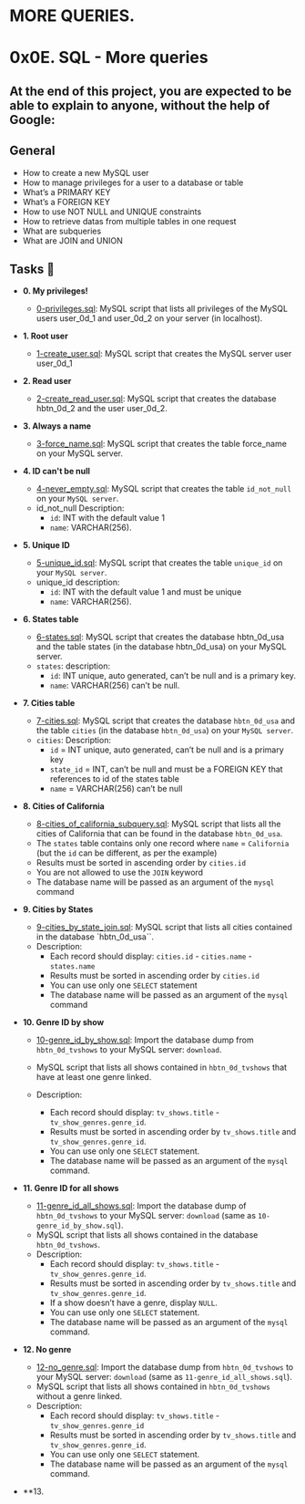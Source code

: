 # MORE QUERIES.

# 0x0E. SQL - More queries

## At the end of this project, you are expected to be able to explain to anyone, without the help of Google:

## General
* How to create a new MySQL user
* How to manage privileges for a user to a database or table
* What’s a PRIMARY KEY
* What’s a FOREIGN KEY
* How to use NOT NULL and UNIQUE constraints
* How to retrieve datas from multiple tables in one request
* What are subqueries
* What are JOIN and UNION

## Tasks :page_with_curl:

* **0. My privileges!**
  * [0-privileges.sql](./0-privileges.sql): MySQL script that lists all privileges of the MySQL users user_0d_1 and user_0d_2 on your server (in localhost).

* **1. Root user**
  * [1-create_user.sql](./1-create_user.sql): MySQL script that creates the MySQL server user user_0d_1
  
* **2. Read user**
  * [2-create_read_user.sql](./2-create_read_user.sql): MySQL script that creates the database hbtn_0d_2 and the user user_0d_2.

* **3. Always a name**
  * [3-force_name.sql](./3-force_name.sql): MySQL script that creates the table force_name on your MySQL server.
  
* **4. ID can't be null**
  * [4-never_empty.sql](./4-never_empty.sql): MySQL script that creates the table `id_not_null` on your `MySQL server`.
  * id_not_null Description:
    * `id`: INT with the default value 1
    * `name`: VARCHAR(256).

* **5. Unique ID**
  * [5-unique_id.sql](./5-unique_id.sql): MySQL script that creates the table `unique_id` on your `MySQL server`.
  * unique_id description:
    * `id`: INT with the default value 1 and must be unique
    * `name`: VARCHAR(256).
  
* **6. States table**
  * [6-states.sql](./6-states.sql): MySQL script that creates the database hbtn_0d_usa and the table states (in the database hbtn_0d_usa) on your MySQL server.
  * `states`: description:
    * `id`:  INT unique, auto generated, can’t be null and is a primary key.
    * `name`: VARCHAR(256) can’t be null.

* **7. Cities table**
  * [7-cities.sql](./7-cities.sql): MySQL script that creates the database `hbtn_0d_usa` and the table `cities` (in the database `hbtn_0d_usa`) on your `MySQL server`.
  * `cities`: Description:
    * `id` = INT unique, auto generated, can’t be null and is a primary key
    * `state_id` = INT, can’t be null and must be a FOREIGN KEY that references to id of the states table
    * `name` = VARCHAR(256) can’t be null

* **8. Cities of California**
  * [8-cities_of_california_subquery.sql](./8-cities_of_california_subquery.sql): MySQL script that lists all the cities of California that can be found in the database `hbtn_0d_usa`.
  * The `states` table contains only one record where `name` = `California` (but the `id` can be different, as per the example)
  * Results must be sorted in ascending order by `cities.id`
  * You are not allowed to use the `JOIN` keyword
  * The database name will be passed as an argument of the `mysql` command

* **9. Cities by States**
  * [9-cities_by_state_join.sql](./9-cities_by_state_join.sql): MySQL script that lists all cities contained in the database `hbtn_0d_usa``.
  * Description:
    * Each record should display: `cities.id` - `cities.name` - `states.name`
    * Results must be sorted in ascending order by `cities.id`
    * You can use only one `SELECT` statement
    * The database name will be passed as an argument of the `mysql` command

* **10. Genre ID by show**
  * [10-genre_id_by_show.sql](./10-genre_id_by_show.sql): Import the database dump from `hbtn_0d_tvshows` to your MySQL server: `download`.

  * MySQL script that lists all shows contained in `hbtn_0d_tvshows` that have at least one genre linked.
  * Description: 
    * Each record should display: `tv_shows.title` - `tv_show_genres.genre_id`.
    * Results must be sorted in ascending order by `tv_shows.title` and `tv_show_genres.genre_id`.
    * You can use only one `SELECT` statement.
    * The database name will be passed as an argument of the `mysql` command.

* **11. Genre ID for all shows**
  * [11-genre_id_all_shows.sql](./11-genre_id_all_shows.sql): Import the database dump of `hbtn_0d_tvshows` to your MySQL server: `download` (same as `10-genre_id_by_show.sql`).
  * MySQL script that lists all shows contained in the database `hbtn_0d_tvshows`.
  * Description:
    * Each record should display: `tv_shows.title` - `tv_show_genres.genre_id`.
    * Results must be sorted in ascending order by `tv_shows.title` and `tv_show_genres.genre_id`.
    * If a show doesn’t have a genre, display `NULL`.
    * You can use only one `SELECT` statement.
    * The database name will be passed as an argument of the `mysql` command.

* **12. No genre**
  * [12-no_genre.sql](./12-no_genre.sql): Import the database dump from `hbtn_0d_tvshows` to your MySQL server: `download` (same as `11-genre_id_all_shows.sql`).
  * MySQL script that lists all shows contained in `hbtn_0d_tvshows` without a genre linked.
  * Description:
    * Each record should display: `tv_shows.title` - `tv_show_genres.genre_id`
    * Results must be sorted in ascending order by `tv_shows.title` and `tv_show_genres.genre_id`.
    * You can use only one `SELECT` statement.
    * The database name will be passed as an argument of the `mysql` command.

* **13. 
